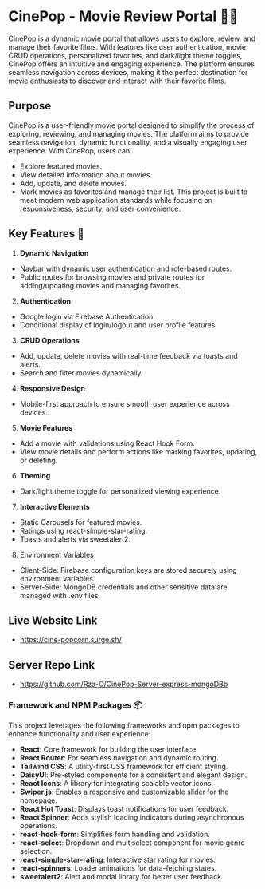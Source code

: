# CinePop - Movie Review Portal 🎥🍿
CinePop is a dynamic movie portal that allows users to explore, review, and manage their favorite films. With features like user authentication, movie CRUD operations, personalized favorites, and dark/light theme toggles, CinePop offers an intuitive and engaging experience. The platform ensures seamless navigation across devices, making it the perfect destination for movie enthusiasts to discover and interact with their favorite films.


## Purpose 

CinePop is a user-friendly movie portal designed to simplify the process of exploring, reviewing, and managing movies. The platform aims to provide seamless navigation, dynamic functionality, and a visually engaging user experience. With CinePop, users can:

- Explore featured movies.
- View detailed information about movies.
- Add, update, and delete movies.
- Mark movies as favorites and manage their list.
This project is built to meet modern web application standards while focusing on responsiveness, security, and user convenience.


## Key Features 🚀

1. **Dynamic Navigation**
- Navbar with dynamic user authentication and role-based routes.
- Public routes for browsing movies and private routes for adding/updating movies and managing favorites.

2. **Authentication**
- Google login via Firebase Authentication.
- Conditional display of login/logout and user profile features.

3. **CRUD Operations**
- Add, update, delete movies with real-time feedback via toasts and alerts.
- Search and filter movies dynamically.

4. **Responsive Design**
- Mobile-first approach to ensure smooth user experience across devices.

5. **Movie Features**
- Add a movie with validations using React Hook Form.
- View movie details and perform actions like marking favorites, updating, or deleting.

6. **Theming**
- Dark/light theme toggle for personalized viewing experience.

7. **Interactive Elements**
- Static Carousels for featured movies.
- Ratings using react-simple-star-rating.
- Toasts and alerts via sweetalert2.

8. Environment Variables
- Client-Side: Firebase configuration keys are stored securely using environment variables.
- Server-Side: MongoDB credentials and other sensitive data are managed with .env files.
## Live Website Link
- https://cine-popcorn.surge.sh/
## Server Repo Link
- https://github.com/Rza-O/CinePop-Server-express-mongoDBb
### Framework and NPM Packages 📦  

This project leverages the following frameworks and npm packages to enhance functionality and user experience:  

- **React**: Core framework for building the user interface.  
- **React Router**: For seamless navigation and dynamic routing.  
- **Tailwind CSS**: A utility-first CSS framework for efficient styling.  
- **DaisyUI**: Pre-styled components for a consistent and elegant design.  
- **React Icons**: A library for integrating scalable vector icons.   
- **Swiper.js**: Enables a responsive and customizable slider for the homepage.  
- **React Hot Toast**: Displays toast notifications for user feedback.  
- **React Spinner**: Adds stylish loading indicators during asynchronous operations.  
- **react-hook-form**: Simplifies form handling and validation.  
- **react-select**: Dropdown and multiselect component for movie genre selection.  
- **react-simple-star-rating**: 	Interactive star rating for movies.  
- **react-spinners**: Loader animations for data-fetching states.  
- **sweetalert2**: Alert and modal library for better user feedback.   
